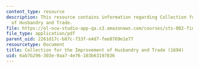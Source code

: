 ```yaml
---
content_type: resource
description: This resource contains information regarding Collection for the Improvement
  of Husbandry and Trade.
file: https://ol-ocw-studio-app-qa.s3.amazonaws.com/courses/sts-002-finance-and-society-spring-2016/6ab7b296303e9aa74e76103b63197836_MITSTS_002S16_Houghton.pdf
file_type: application/pdf
parent_uid: 2261d17c-b87c-733f-e4d7-fee8769e1e77
resourcetype: Document
title: Collection for the Improvement of Husbandry and Trade (1694)
uid: 6ab7b296-303e-9aa7-4e76-103b63197836
---
```

